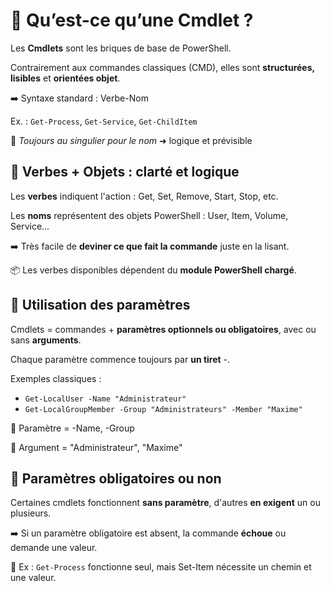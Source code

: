 # **🧱 Qu’est-ce qu’une Cmdlet ?**

Les **Cmdlets** sont les briques de base de PowerShell.

Contrairement aux commandes classiques (CMD), elles sont **structurées, lisibles** et **orientées objet**.

➡️ Syntaxe standard : Verbe-Nom

Ex. : `Get-Process`, `Get-Service`, `Get-ChildItem`

📌 *Toujours au singulier pour le nom* ➜ logique et prévisible



## **🧠 Verbes + Objets : clarté et logique**

Les **verbes** indiquent l'action : Get, Set, Remove, Start, Stop, etc.

Les **noms** représentent des objets PowerShell : User, Item, Volume, Service...

➡️ Très facile de **deviner ce que fait la commande** juste en la lisant.

📦 Les verbes disponibles dépendent du **module PowerShell chargé**.



## **🎯 Utilisation des paramètres**

Cmdlets = commandes + **paramètres optionnels ou obligatoires**, avec ou sans **arguments**.

Chaque paramètre commence toujours par **un tiret** -.

Exemples classiques :

- `Get-LocalUser -Name "Administrateur"`
- `Get-LocalGroupMember -Group "Administrateurs" -Member "Maxime"`

🔸 Paramètre = -Name, -Group

🔸 Argument = "Administrateur", "Maxime"



## **🚨 Paramètres obligatoires ou non**

Certaines cmdlets fonctionnent **sans paramètre**, d'autres **en exigent** un ou plusieurs.

➡️ Si un paramètre obligatoire est absent, la commande **échoue** ou demande une valeur.

🧪 Ex : `Get-Process` fonctionne seul, mais Set-Item nécessite un chemin et une valeur.


